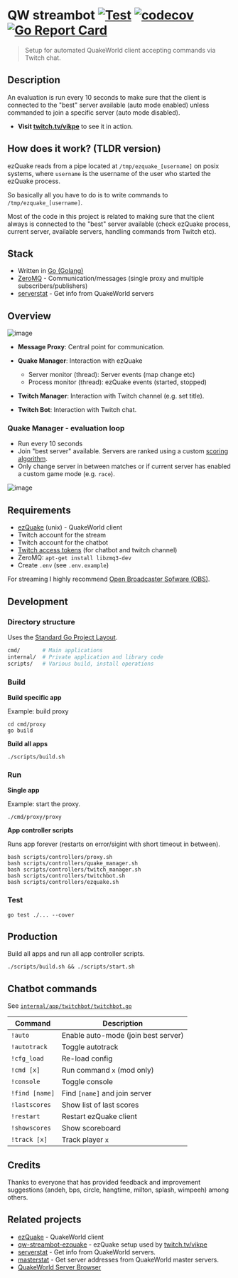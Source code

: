 # QW streambot [![Test](https://github.com/vikpe/qw-streambot/actions/workflows/test.yml/badge.svg)](https://github.com/vikpe/qw-streambot/actions/workflows/test.yml) [![codecov](https://codecov.io/gh/vikpe/qw-streambot/branch/main/graph/badge.svg)](https://codecov.io/gh/vikpe/qw-streambot) [![Go Report Card](https://goreportcard.com/badge/github.com/vikpe/qw-streambot)](https://goreportcard.com/report/github.com/vikpe/qw-streambot)

> Setup for automated QuakeWorld client accepting commands via Twitch chat.

## Description

An evaluation is run every 10 seconds to make sure that the client is connected to the "best" server available (auto mode enabled) unless commanded to join a specific server (auto mode disabled).

* **Visit [twitch.tv/vikpe](https://www.twitch.tv/vikpe)** to see it in action.

## How does it work? (TLDR version)

ezQuake reads from a pipe located at `/tmp/ezquake_[username]` on posix systems, where `username` is the username of the user who started the ezQuake process. 

So basically all you have to do is to write commands to `/tmp/ezquake_[username]`.

Most of the code in this project is related to making sure that the client always is connected to the "best" server available (check ezQuake process, current server, available servers, handling commands from Twitch etc).

## Stack

* Written in [Go (Golang)](https://github.com/golang/go)
* [ZeroMQ](https://zeromq.org/) - Communication/messages (single proxy and multiple subscribers/publishers)
* [serverstat](https://github.com/vikpe/serverstat) - Get info from QuakeWorld servers

## Overview

![image](https://user-images.githubusercontent.com/1616817/186941072-cc99679d-b1d0-41f7-bdba-913bb733e140.png)

* **Message Proxy**: Central point for communication.
* **Quake Manager**: Interaction with ezQuake
    * Server monitor (thread): Server events (map change etc)
    * Process monitor (thread): ezQuake events (started, stopped)

* **Twitch Manager**: Interaction with Twitch channel (e.g. set title).
* **Twitch Bot**: Interaction with Twitch chat.

### Quake Manager - evaluation loop

* Run every 10 seconds
* Join "best server" available. Servers are ranked using a
  custom [scoring algorithm](https://github.com/vikpe/serverstat/blob/main/qserver/mvdsv/qscore/qscore.go).
* Only change server in between matches or if current server has enabled a custom game mode (e.g. `race`).

![image](https://user-images.githubusercontent.com/1616817/186950564-2d731d49-c92a-4928-9ab2-b03dc931cf23.png)

## Requirements

* [ezQuake](https://github.com/ezQuake/ezquake-source/releases) (unix) - QuakeWorld client
* Twitch account for the stream
* Twitch account for the chatbot
* [Twitch access tokens](https://twitchtokengenerator.com/) (for chatbot and twitch channel)
* ZeroMQ: `apt-get install libzmq3-dev`
* Create `.env` (see `.env.example`)

For streaming I highly recommend [Open Broadcaster Sofware (OBS)](https://obsproject.com/).

## Development

### Directory structure

Uses the [Standard Go Project Layout](https://github.com/golang-standards/project-layout).

```bash
cmd/       # Main applications
internal/  # Private application and library code
scripts/   # Various build, install operations
```

### Build

**Build specific app**

Example: build proxy

```shell
cd cmd/proxy
go build
```

**Build all apps**

```shell
./scripts/build.sh
```

### Run

**Single app**

Example: start the proxy.

```shell
./cmd/proxy/proxy 
```

**App controller scripts**

Runs app forever (restarts on error/sigint with short timeout in between).

```shell
bash scripts/controllers/proxy.sh
bash scripts/controllers/quake_manager.sh
bash scripts/controllers/twitch_manager.sh
bash scripts/controllers/twitchbot.sh
bash scripts/controllers/ezquake.sh
```

### Test

```shell
go test ./... --cover
```

## Production

Build all apps and run all app controller scripts.

```shell
./scripts/build.sh && ./scripts/start.sh
```

## Chatbot commands
See [`internal/app/twitchbot/twitchbot.go`](https://github.com/vikpe/qw-streambot/blob/main/internal/app/twitchbot/twitchbot.go)

| Command        | Description                         |
|----------------|-------------------------------------|
| `!auto`        | Enable auto-mode (join best server) |
| `!autotrack`   | Toggle autotrack                    |
| `!cfg_load`    | Re-load config                      |
| `!cmd [x]`     | Run command `x` (mod only)          |
| `!console`     | Toggle console                      |
| `!find [name]` | Find `[name]` and join server       |
| `!lastscores ` | Show list of last scores            |
| `!restart `    | Restart ezQuake client              |
| `!showscores ` | Show scoreboard                     |
| `!track [x] `  | Track player `x`                    |

## Credits

Thanks to everyone that has provided feedback and improvement suggestions (andeh, bps, circle, hangtime, milton, splash,
wimpeeh) among others.

## Related projects

* [ezQuake](https://github.com/ezQuake/ezquake-source) - QuakeWorld client
* [qw-streambot-ezquake](https://github.com/vikpe/qw-streambot-ezquake) - ezQuake setup used
  by [twitch.tv/vikpe](https://twitch.tv/vikpe)
* [serverstat](https://github.com/vikpe/serverstat) - Get info from QuakeWorld servers.
* [masterstat](https://github.com/vikpe/masterstat) - Get server addresses from QuakeWorld master servers.
* [QuakeWorld Server Browser](https://github.com/vikpe/qw-server-browser)
